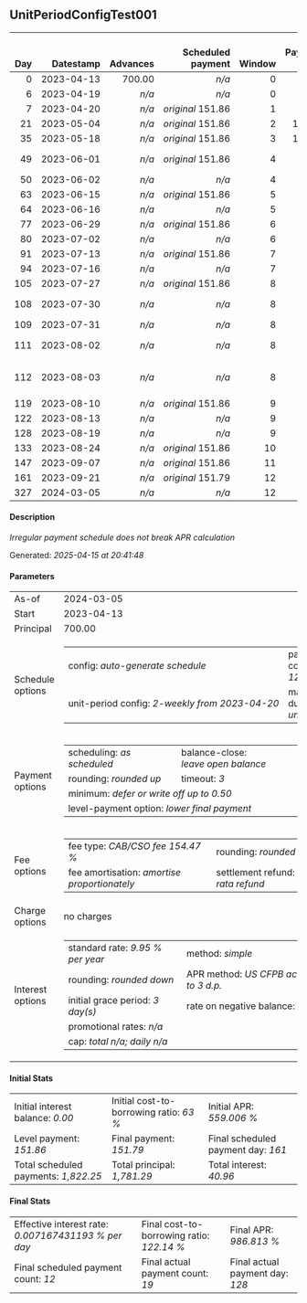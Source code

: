 <h2>UnitPeriodConfigTest001</h2>
<table>
    <thead style="vertical-align: bottom;">
        <th style="text-align: right;">Day</th>
        <th style="text-align: right;">Datestamp</th>
        <th style="text-align: right;">Advances</th>
        <th style="text-align: right;">Scheduled payment</th>
        <th style="text-align: right;">Window</th>
        <th style="text-align: right;">Payment due</th>
        <th style="text-align: right;">Actual payments</th>
        <th style="text-align: right;">Generated payment</th>
        <th style="text-align: right;">Net effect</th>
        <th style="text-align: right;">Payment status</th>
        <th style="text-align: right;">Balance status</th>
        <th style="text-align: right;">Simple interest</th>
        <th style="text-align: right;">New interest</th>
        <th style="text-align: right;">New charges</th>
        <th style="text-align: right;">Principal portion</th>
        <th style="text-align: right;">Fee portion</th>
        <th style="text-align: right;">Interest portion</th>
        <th style="text-align: right;">Charges portion</th>
        <th style="text-align: right;">Fee refund</th>
        <th style="text-align: right;">Principal balance</th>
        <th style="text-align: right;">Fee balance</th>
        <th style="text-align: right;">Interest balance</th>
        <th style="text-align: right;">Charges balance</th>
        <th style="text-align: right;">Settlement figure</th>
        <th style="text-align: right;">Fee refund if&nbsp;settled</th>
    </thead>
    <tr style="text-align: right;">
        <td class="ci00">0</td>
        <td class="ci01" style="white-space: nowrap;">2023-04-13</td>
        <td class="ci02">700.00</td>
        <td class="ci03" style="white-space: nowrap;"><i>n/a<i></td>
        <td class="ci04">0</td>
        <td class="ci05">0.00</td>
        <td class="ci06"><i>n/a</i></td>
        <td class="ci07"><i>n/a</i></td>
        <td class="ci08">0.00</td>
        <td class="ci09"><i>none&nbsp;scheduled</i></td>
        <td class="ci10">open</td>
        <td class="ci13">0.0000</td>
        <td class="ci14">0.0000</td>
        <td class="ci15"><i>n/a</i></td>
        <td class="ci16">0.00</td>
        <td class="ci17">0.00</td>
        <td class="ci18">0.00</td>
        <td class="ci19">0.00</td>
        <td class="ci20">0.00</td>
        <td class="ci21">700.00</td>
        <td class="ci22">1,081.29</td>
        <td class="ci23">0.0000</td>
        <td class="ci24">0.00</td>
        <td class="ci25">1,781.29</td>
        <td class="ci26">1,081.29</td>
    </tr>
    <tr style="text-align: right;">
        <td class="ci00">6</td>
        <td class="ci01" style="white-space: nowrap;">2023-04-19</td>
        <td class="ci02"><i>n/a</i></td>
        <td class="ci03" style="white-space: nowrap;"><i>n/a<i></td>
        <td class="ci04">0</td>
        <td class="ci05">0.00</td>
        <td class="ci06"><i>confirmed</i>&nbsp;172.75</td>
        <td class="ci07"><i>n/a</i></td>
        <td class="ci08">172.75</td>
        <td class="ci09"><i>extra&nbsp;payment</i></td>
        <td class="ci10">open</td>
        <td class="ci13">2.9135</td>
        <td class="ci14">2.9135</td>
        <td class="ci15"><i>n/a</i></td>
        <td class="ci16">66.74</td>
        <td class="ci17">103.10</td>
        <td class="ci18">2.91</td>
        <td class="ci19">0.00</td>
        <td class="ci20">1,041.00</td>
        <td class="ci21">633.26</td>
        <td class="ci22">978.19</td>
        <td class="ci23">0.0000</td>
        <td class="ci24">0.00</td>
        <td class="ci25">570.45</td>
        <td class="ci26">1,041.00</td>
    </tr>
    <tr style="text-align: right;">
        <td class="ci00">7</td>
        <td class="ci01" style="white-space: nowrap;">2023-04-20</td>
        <td class="ci02"><i>n/a</i></td>
        <td class="ci03" style="white-space: nowrap;"><i>original</i> 151.86</td>
        <td class="ci04">1</td>
        <td class="ci05">0.00</td>
        <td class="ci06"><i>n/a</i></td>
        <td class="ci07"><i>n/a</i></td>
        <td class="ci08">0.00</td>
        <td class="ci09"><i>nothing&nbsp;due</i></td>
        <td class="ci10">open</td>
        <td class="ci13">0.4393</td>
        <td class="ci14">0.4393</td>
        <td class="ci15"><i>n/a</i></td>
        <td class="ci16">0.00</td>
        <td class="ci17">0.00</td>
        <td class="ci18">0.00</td>
        <td class="ci19">0.00</td>
        <td class="ci20">1,034.28</td>
        <td class="ci21">633.26</td>
        <td class="ci22">978.19</td>
        <td class="ci23">0.4393</td>
        <td class="ci24">0.00</td>
        <td class="ci25">577.60</td>
        <td class="ci26">1,034.28</td>
    </tr>
    <tr style="text-align: right;">
        <td class="ci00">21</td>
        <td class="ci01" style="white-space: nowrap;">2023-05-04</td>
        <td class="ci02"><i>n/a</i></td>
        <td class="ci03" style="white-space: nowrap;"><i>original</i> 151.86</td>
        <td class="ci04">2</td>
        <td class="ci05">130.97</td>
        <td class="ci06"><i>confirmed</i>&nbsp;172.75</td>
        <td class="ci07"><i>n/a</i></td>
        <td class="ci08">172.75</td>
        <td class="ci09"><i>overpayment</i></td>
        <td class="ci10">open</td>
        <td class="ci13">6.1500</td>
        <td class="ci14">6.1500</td>
        <td class="ci15"><i>n/a</i></td>
        <td class="ci16">65.30</td>
        <td class="ci17">100.87</td>
        <td class="ci18">6.58</td>
        <td class="ci19">0.00</td>
        <td class="ci20">940.26</td>
        <td class="ci21">567.96</td>
        <td class="ci22">877.32</td>
        <td class="ci23">0.0000</td>
        <td class="ci24">0.00</td>
        <td class="ci25">505.02</td>
        <td class="ci26">940.26</td>
    </tr>
    <tr style="text-align: right;">
        <td class="ci00">35</td>
        <td class="ci01" style="white-space: nowrap;">2023-05-18</td>
        <td class="ci02"><i>n/a</i></td>
        <td class="ci03" style="white-space: nowrap;"><i>original</i> 151.86</td>
        <td class="ci04">3</td>
        <td class="ci05">110.08</td>
        <td class="ci06"><i>confirmed</i>&nbsp;172.75</td>
        <td class="ci07"><i>n/a</i></td>
        <td class="ci08">172.75</td>
        <td class="ci09"><i>overpayment</i></td>
        <td class="ci10">open</td>
        <td class="ci13">5.5158</td>
        <td class="ci14">5.5158</td>
        <td class="ci15"><i>n/a</i></td>
        <td class="ci16">65.72</td>
        <td class="ci17">101.52</td>
        <td class="ci18">5.51</td>
        <td class="ci19">0.00</td>
        <td class="ci20">846.23</td>
        <td class="ci21">502.24</td>
        <td class="ci22">775.80</td>
        <td class="ci23">0.0000</td>
        <td class="ci24">0.00</td>
        <td class="ci25">431.81</td>
        <td class="ci26">846.23</td>
    </tr>
    <tr style="text-align: right;">
        <td class="ci00">49</td>
        <td class="ci01" style="white-space: nowrap;">2023-06-01</td>
        <td class="ci02"><i>n/a</i></td>
        <td class="ci03" style="white-space: nowrap;"><i>original</i> 151.86</td>
        <td class="ci04">4</td>
        <td class="ci05">89.19</td>
        <td class="ci06">172.75&nbsp;<i>failed</i><br/>172.75&nbsp;<i>failed</i></td>
        <td class="ci07"><i>n/a</i></td>
        <td class="ci08">0.00</td>
        <td class="ci09"><i>paid&nbsp;later&nbsp;in&nbsp;full</i></td>
        <td class="ci10">open</td>
        <td class="ci13">4.8776</td>
        <td class="ci14">4.8776</td>
        <td class="ci15"><i>n/a</i></td>
        <td class="ci16">0.00</td>
        <td class="ci17">0.00</td>
        <td class="ci18">0.00</td>
        <td class="ci19">0.00</td>
        <td class="ci20">752.21</td>
        <td class="ci21">502.24</td>
        <td class="ci22">775.80</td>
        <td class="ci23">4.8776</td>
        <td class="ci24">0.00</td>
        <td class="ci25">530.70</td>
        <td class="ci26">752.21</td>
    </tr>
    <tr style="text-align: right;">
        <td class="ci00">50</td>
        <td class="ci01" style="white-space: nowrap;">2023-06-02</td>
        <td class="ci02"><i>n/a</i></td>
        <td class="ci03" style="white-space: nowrap;"><i>n/a<i></td>
        <td class="ci04">4</td>
        <td class="ci05">0.00</td>
        <td class="ci06"><i>confirmed</i>&nbsp;172.75</td>
        <td class="ci07"><i>n/a</i></td>
        <td class="ci08">172.75</td>
        <td class="ci09"><i>extra&nbsp;payment</i></td>
        <td class="ci10">open</td>
        <td class="ci13">0.3484</td>
        <td class="ci14">0.3484</td>
        <td class="ci15"><i>n/a</i></td>
        <td class="ci16">65.83</td>
        <td class="ci17">101.70</td>
        <td class="ci18">5.22</td>
        <td class="ci19">0.00</td>
        <td class="ci20">745.49</td>
        <td class="ci21">436.41</td>
        <td class="ci22">674.10</td>
        <td class="ci23">0.0000</td>
        <td class="ci24">0.00</td>
        <td class="ci25">365.02</td>
        <td class="ci26">745.49</td>
    </tr>
    <tr style="text-align: right;">
        <td class="ci00">63</td>
        <td class="ci01" style="white-space: nowrap;">2023-06-15</td>
        <td class="ci02"><i>n/a</i></td>
        <td class="ci03" style="white-space: nowrap;"><i>original</i> 151.86</td>
        <td class="ci04">5</td>
        <td class="ci05">68.30</td>
        <td class="ci06"><i>n/a</i></td>
        <td class="ci07"><i>n/a</i></td>
        <td class="ci08">0.00</td>
        <td class="ci09"><i>paid&nbsp;later&nbsp;in&nbsp;full</i></td>
        <td class="ci10">open</td>
        <td class="ci13">3.9355</td>
        <td class="ci14">3.9355</td>
        <td class="ci15"><i>n/a</i></td>
        <td class="ci16">0.00</td>
        <td class="ci17">0.00</td>
        <td class="ci18">0.00</td>
        <td class="ci19">0.00</td>
        <td class="ci20">658.18</td>
        <td class="ci21">436.41</td>
        <td class="ci22">674.10</td>
        <td class="ci23">3.9355</td>
        <td class="ci24">0.00</td>
        <td class="ci25">456.26</td>
        <td class="ci26">658.18</td>
    </tr>
    <tr style="text-align: right;">
        <td class="ci00">64</td>
        <td class="ci01" style="white-space: nowrap;">2023-06-16</td>
        <td class="ci02"><i>n/a</i></td>
        <td class="ci03" style="white-space: nowrap;"><i>n/a<i></td>
        <td class="ci04">5</td>
        <td class="ci05">0.00</td>
        <td class="ci06"><i>confirmed</i>&nbsp;172.75</td>
        <td class="ci07"><i>n/a</i></td>
        <td class="ci08">172.75</td>
        <td class="ci09"><i>extra&nbsp;payment</i></td>
        <td class="ci10">open</td>
        <td class="ci13">0.3027</td>
        <td class="ci14">0.3027</td>
        <td class="ci15"><i>n/a</i></td>
        <td class="ci16">66.22</td>
        <td class="ci17">102.30</td>
        <td class="ci18">4.23</td>
        <td class="ci19">0.00</td>
        <td class="ci20">651.47</td>
        <td class="ci21">370.19</td>
        <td class="ci22">571.80</td>
        <td class="ci23">0.0000</td>
        <td class="ci24">0.00</td>
        <td class="ci25">290.52</td>
        <td class="ci26">651.47</td>
    </tr>
    <tr style="text-align: right;">
        <td class="ci00">77</td>
        <td class="ci01" style="white-space: nowrap;">2023-06-29</td>
        <td class="ci02"><i>n/a</i></td>
        <td class="ci03" style="white-space: nowrap;"><i>original</i> 151.86</td>
        <td class="ci04">6</td>
        <td class="ci05">47.41</td>
        <td class="ci06"><i>n/a</i></td>
        <td class="ci07"><i>n/a</i></td>
        <td class="ci08">0.00</td>
        <td class="ci09"><i>paid&nbsp;later&nbsp;in&nbsp;full</i></td>
        <td class="ci10">open</td>
        <td class="ci13">3.3383</td>
        <td class="ci14">3.3383</td>
        <td class="ci15"><i>n/a</i></td>
        <td class="ci16">0.00</td>
        <td class="ci17">0.00</td>
        <td class="ci18">0.00</td>
        <td class="ci19">0.00</td>
        <td class="ci20">564.16</td>
        <td class="ci21">370.19</td>
        <td class="ci22">571.80</td>
        <td class="ci23">3.3383</td>
        <td class="ci24">0.00</td>
        <td class="ci25">381.16</td>
        <td class="ci26">564.16</td>
    </tr>
    <tr style="text-align: right;">
        <td class="ci00">80</td>
        <td class="ci01" style="white-space: nowrap;">2023-07-02</td>
        <td class="ci02"><i>n/a</i></td>
        <td class="ci03" style="white-space: nowrap;"><i>n/a<i></td>
        <td class="ci04">6</td>
        <td class="ci05">0.00</td>
        <td class="ci06"><i>confirmed</i>&nbsp;172.75</td>
        <td class="ci07"><i>n/a</i></td>
        <td class="ci08">172.75</td>
        <td class="ci09"><i>extra&nbsp;payment</i></td>
        <td class="ci10">open</td>
        <td class="ci13">0.7704</td>
        <td class="ci14">0.7704</td>
        <td class="ci15"><i>n/a</i></td>
        <td class="ci16">66.27</td>
        <td class="ci17">102.38</td>
        <td class="ci18">4.10</td>
        <td class="ci19">0.00</td>
        <td class="ci20">544.01</td>
        <td class="ci21">303.92</td>
        <td class="ci22">469.42</td>
        <td class="ci23">0.0000</td>
        <td class="ci24">0.00</td>
        <td class="ci25">229.33</td>
        <td class="ci26">544.01</td>
    </tr>
    <tr style="text-align: right;">
        <td class="ci00">91</td>
        <td class="ci01" style="white-space: nowrap;">2023-07-13</td>
        <td class="ci02"><i>n/a</i></td>
        <td class="ci03" style="white-space: nowrap;"><i>original</i> 151.86</td>
        <td class="ci04">7</td>
        <td class="ci05">26.52</td>
        <td class="ci06"><i>n/a</i></td>
        <td class="ci07"><i>n/a</i></td>
        <td class="ci08">0.00</td>
        <td class="ci09"><i>paid&nbsp;later&nbsp;in&nbsp;full</i></td>
        <td class="ci10">open</td>
        <td class="ci13">2.3190</td>
        <td class="ci14">2.3190</td>
        <td class="ci15"><i>n/a</i></td>
        <td class="ci16">0.00</td>
        <td class="ci17">0.00</td>
        <td class="ci18">0.00</td>
        <td class="ci19">0.00</td>
        <td class="ci20">470.13</td>
        <td class="ci21">303.92</td>
        <td class="ci22">469.42</td>
        <td class="ci23">2.3190</td>
        <td class="ci24">0.00</td>
        <td class="ci25">305.52</td>
        <td class="ci26">470.13</td>
    </tr>
    <tr style="text-align: right;">
        <td class="ci00">94</td>
        <td class="ci01" style="white-space: nowrap;">2023-07-16</td>
        <td class="ci02"><i>n/a</i></td>
        <td class="ci03" style="white-space: nowrap;"><i>n/a<i></td>
        <td class="ci04">7</td>
        <td class="ci05">0.00</td>
        <td class="ci06"><i>confirmed</i>&nbsp;174.88</td>
        <td class="ci07"><i>n/a</i></td>
        <td class="ci08">174.88</td>
        <td class="ci09"><i>extra&nbsp;payment</i></td>
        <td class="ci10">open</td>
        <td class="ci13">0.6324</td>
        <td class="ci14">0.6324</td>
        <td class="ci15"><i>n/a</i></td>
        <td class="ci16">67.56</td>
        <td class="ci17">104.37</td>
        <td class="ci18">2.95</td>
        <td class="ci19">0.00</td>
        <td class="ci20">449.98</td>
        <td class="ci21">236.36</td>
        <td class="ci22">365.05</td>
        <td class="ci23">0.0000</td>
        <td class="ci24">0.00</td>
        <td class="ci25">151.43</td>
        <td class="ci26">449.98</td>
    </tr>
    <tr style="text-align: right;">
        <td class="ci00">105</td>
        <td class="ci01" style="white-space: nowrap;">2023-07-27</td>
        <td class="ci02"><i>n/a</i></td>
        <td class="ci03" style="white-space: nowrap;"><i>original</i> 151.86</td>
        <td class="ci04">8</td>
        <td class="ci05">3.50</td>
        <td class="ci06"><i>n/a</i></td>
        <td class="ci07"><i>n/a</i></td>
        <td class="ci08">0.00</td>
        <td class="ci09"><i>paid&nbsp;later&nbsp;in&nbsp;full</i></td>
        <td class="ci10">open</td>
        <td class="ci13">1.8034</td>
        <td class="ci14">1.8034</td>
        <td class="ci15"><i>n/a</i></td>
        <td class="ci16">0.00</td>
        <td class="ci17">0.00</td>
        <td class="ci18">0.00</td>
        <td class="ci19">0.00</td>
        <td class="ci20">376.11</td>
        <td class="ci21">236.36</td>
        <td class="ci22">365.05</td>
        <td class="ci23">1.8034</td>
        <td class="ci24">0.00</td>
        <td class="ci25">227.10</td>
        <td class="ci26">376.11</td>
    </tr>
    <tr style="text-align: right;">
        <td class="ci00">108</td>
        <td class="ci01" style="white-space: nowrap;">2023-07-30</td>
        <td class="ci02"><i>n/a</i></td>
        <td class="ci03" style="white-space: nowrap;"><i>n/a<i></td>
        <td class="ci04">8</td>
        <td class="ci05">0.00</td>
        <td class="ci06">174.88&nbsp;<i>failed</i><br/>174.88&nbsp;<i>failed</i></td>
        <td class="ci07"><i>n/a</i></td>
        <td class="ci08">0.00</td>
        <td class="ci09"><i>nothing&nbsp;due</i></td>
        <td class="ci10">open</td>
        <td class="ci13">0.4918</td>
        <td class="ci14">0.4918</td>
        <td class="ci15"><i>n/a</i></td>
        <td class="ci16">0.00</td>
        <td class="ci17">0.00</td>
        <td class="ci18">0.00</td>
        <td class="ci19">0.00</td>
        <td class="ci20">355.96</td>
        <td class="ci21">236.36</td>
        <td class="ci22">365.05</td>
        <td class="ci23">2.2952</td>
        <td class="ci24">0.00</td>
        <td class="ci25">247.74</td>
        <td class="ci26">355.96</td>
    </tr>
    <tr style="text-align: right;">
        <td class="ci00">109</td>
        <td class="ci01" style="white-space: nowrap;">2023-07-31</td>
        <td class="ci02"><i>n/a</i></td>
        <td class="ci03" style="white-space: nowrap;"><i>n/a<i></td>
        <td class="ci04">8</td>
        <td class="ci05">0.00</td>
        <td class="ci06">174.88&nbsp;<i>failed</i></td>
        <td class="ci07"><i>n/a</i></td>
        <td class="ci08">0.00</td>
        <td class="ci09"><i>nothing&nbsp;due</i></td>
        <td class="ci10">open</td>
        <td class="ci13">0.1639</td>
        <td class="ci14">0.1639</td>
        <td class="ci15"><i>n/a</i></td>
        <td class="ci16">0.00</td>
        <td class="ci17">0.00</td>
        <td class="ci18">0.00</td>
        <td class="ci19">0.00</td>
        <td class="ci20">349.24</td>
        <td class="ci21">236.36</td>
        <td class="ci22">365.05</td>
        <td class="ci23">2.4592</td>
        <td class="ci24">0.00</td>
        <td class="ci25">254.62</td>
        <td class="ci26">349.24</td>
    </tr>
    <tr style="text-align: right;">
        <td class="ci00">111</td>
        <td class="ci01" style="white-space: nowrap;">2023-08-02</td>
        <td class="ci02"><i>n/a</i></td>
        <td class="ci03" style="white-space: nowrap;"><i>n/a<i></td>
        <td class="ci04">8</td>
        <td class="ci05">0.00</td>
        <td class="ci06">177.01&nbsp;<i>failed</i><br/>177.01&nbsp;<i>failed</i></td>
        <td class="ci07"><i>n/a</i></td>
        <td class="ci08">0.00</td>
        <td class="ci09"><i>nothing&nbsp;due</i></td>
        <td class="ci10">open</td>
        <td class="ci13">0.3279</td>
        <td class="ci14">0.3279</td>
        <td class="ci15"><i>n/a</i></td>
        <td class="ci16">0.00</td>
        <td class="ci17">0.00</td>
        <td class="ci18">0.00</td>
        <td class="ci19">0.00</td>
        <td class="ci20">335.81</td>
        <td class="ci21">236.36</td>
        <td class="ci22">365.05</td>
        <td class="ci23">2.7871</td>
        <td class="ci24">0.00</td>
        <td class="ci25">268.38</td>
        <td class="ci26">335.81</td>
    </tr>
    <tr style="text-align: right;">
        <td class="ci00">112</td>
        <td class="ci01" style="white-space: nowrap;">2023-08-03</td>
        <td class="ci02"><i>n/a</i></td>
        <td class="ci03" style="white-space: nowrap;"><i>n/a<i></td>
        <td class="ci04">8</td>
        <td class="ci05">0.00</td>
        <td class="ci06">177.72&nbsp;<i>failed</i><br/>177.72&nbsp;<i>failed</i><br/><i>confirmed</i>&nbsp;177.72</td>
        <td class="ci07"><i>n/a</i></td>
        <td class="ci08">177.72</td>
        <td class="ci09"><i>extra&nbsp;payment</i></td>
        <td class="ci10">open</td>
        <td class="ci13">0.1639</td>
        <td class="ci14">0.1639</td>
        <td class="ci15"><i>n/a</i></td>
        <td class="ci16">68.68</td>
        <td class="ci17">106.09</td>
        <td class="ci18">2.95</td>
        <td class="ci19">0.00</td>
        <td class="ci20">329.09</td>
        <td class="ci21">167.68</td>
        <td class="ci22">258.96</td>
        <td class="ci23">0.0000</td>
        <td class="ci24">0.00</td>
        <td class="ci25">97.55</td>
        <td class="ci26">329.09</td>
    </tr>
    <tr style="text-align: right;">
        <td class="ci00">119</td>
        <td class="ci01" style="white-space: nowrap;">2023-08-10</td>
        <td class="ci02"><i>n/a</i></td>
        <td class="ci03" style="white-space: nowrap;"><i>original</i> 151.86</td>
        <td class="ci04">9</td>
        <td class="ci05">0.00</td>
        <td class="ci06"><i>n/a</i></td>
        <td class="ci07"><i>n/a</i></td>
        <td class="ci08">0.00</td>
        <td class="ci09"><i>nothing&nbsp;due</i></td>
        <td class="ci10">open</td>
        <td class="ci13">0.8141</td>
        <td class="ci14">0.8141</td>
        <td class="ci15"><i>n/a</i></td>
        <td class="ci16">0.00</td>
        <td class="ci17">0.00</td>
        <td class="ci18">0.00</td>
        <td class="ci19">0.00</td>
        <td class="ci20">282.08</td>
        <td class="ci21">167.68</td>
        <td class="ci22">258.96</td>
        <td class="ci23">0.8141</td>
        <td class="ci24">0.00</td>
        <td class="ci25">145.37</td>
        <td class="ci26">282.08</td>
    </tr>
    <tr style="text-align: right;">
        <td class="ci00">122</td>
        <td class="ci01" style="white-space: nowrap;">2023-08-13</td>
        <td class="ci02"><i>n/a</i></td>
        <td class="ci03" style="white-space: nowrap;"><i>n/a<i></td>
        <td class="ci04">9</td>
        <td class="ci05">0.00</td>
        <td class="ci06"><i>confirmed</i>&nbsp;174.88</td>
        <td class="ci07"><i>n/a</i></td>
        <td class="ci08">174.88</td>
        <td class="ci09"><i>extra&nbsp;payment</i></td>
        <td class="ci10">refund&nbsp;due</td>
        <td class="ci13">0.3489</td>
        <td class="ci14">0.3489</td>
        <td class="ci15"><i>n/a</i></td>
        <td class="ci16">173.72</td>
        <td class="ci17">0.00</td>
        <td class="ci18">1.16</td>
        <td class="ci19">0.00</td>
        <td class="ci20">261.93</td>
        <td class="ci21">-6.04</td>
        <td class="ci22">-2.97</td>
        <td class="ci23">0.0000</td>
        <td class="ci24">0.00</td>
        <td class="ci25">-9.01</td>
        <td class="ci26">261.93</td>
    </tr>
    <tr style="text-align: right;">
        <td class="ci00">128</td>
        <td class="ci01" style="white-space: nowrap;">2023-08-19</td>
        <td class="ci02"><i>n/a</i></td>
        <td class="ci03" style="white-space: nowrap;"><i>n/a<i></td>
        <td class="ci04">9</td>
        <td class="ci05">0.00</td>
        <td class="ci06"><i>confirmed</i>&nbsp;235.21</td>
        <td class="ci07"><i>n/a</i></td>
        <td class="ci08">235.21</td>
        <td class="ci09"><i>overpayment</i></td>
        <td class="ci10">refund&nbsp;due</td>
        <td class="ci13">0.0000</td>
        <td class="ci14">0.0000</td>
        <td class="ci15"><i>n/a</i></td>
        <td class="ci16">238.18</td>
        <td class="ci17">-2.97</td>
        <td class="ci18">0.00</td>
        <td class="ci19">0.00</td>
        <td class="ci20">221.64</td>
        <td class="ci21">-244.22</td>
        <td class="ci22">0.00</td>
        <td class="ci23">0.0000</td>
        <td class="ci24">0.00</td>
        <td class="ci25">-465.86</td>
        <td class="ci26">221.64</td>
    </tr>
    <tr style="text-align: right;">
        <td class="ci00">133</td>
        <td class="ci01" style="white-space: nowrap;">2023-08-24</td>
        <td class="ci02"><i>n/a</i></td>
        <td class="ci03" style="white-space: nowrap;"><i>original</i> 151.86</td>
        <td class="ci04">10</td>
        <td class="ci05">0.00</td>
        <td class="ci06"><i>n/a</i></td>
        <td class="ci07"><i>n/a</i></td>
        <td class="ci08">0.00</td>
        <td class="ci09"><i>no&nbsp;longer&nbsp;required</i></td>
        <td class="ci10">refund&nbsp;due</td>
        <td class="ci13">0.0000</td>
        <td class="ci14">0.0000</td>
        <td class="ci15"><i>n/a</i></td>
        <td class="ci16">0.00</td>
        <td class="ci17">0.00</td>
        <td class="ci18">0.00</td>
        <td class="ci19">0.00</td>
        <td class="ci20">188.06</td>
        <td class="ci21">-244.22</td>
        <td class="ci22">0.00</td>
        <td class="ci23">0.0000</td>
        <td class="ci24">0.00</td>
        <td class="ci25">-432.28</td>
        <td class="ci26">0.00</td>
    </tr>
    <tr style="text-align: right;">
        <td class="ci00">147</td>
        <td class="ci01" style="white-space: nowrap;">2023-09-07</td>
        <td class="ci02"><i>n/a</i></td>
        <td class="ci03" style="white-space: nowrap;"><i>original</i> 151.86</td>
        <td class="ci04">11</td>
        <td class="ci05">0.00</td>
        <td class="ci06"><i>n/a</i></td>
        <td class="ci07"><i>n/a</i></td>
        <td class="ci08">0.00</td>
        <td class="ci09"><i>no&nbsp;longer&nbsp;required</i></td>
        <td class="ci10">refund&nbsp;due</td>
        <td class="ci13">0.0000</td>
        <td class="ci14">0.0000</td>
        <td class="ci15"><i>n/a</i></td>
        <td class="ci16">0.00</td>
        <td class="ci17">0.00</td>
        <td class="ci18">0.00</td>
        <td class="ci19">0.00</td>
        <td class="ci20">94.03</td>
        <td class="ci21">-244.22</td>
        <td class="ci22">0.00</td>
        <td class="ci23">0.0000</td>
        <td class="ci24">0.00</td>
        <td class="ci25">-338.25</td>
        <td class="ci26">0.00</td>
    </tr>
    <tr style="text-align: right;">
        <td class="ci00">161</td>
        <td class="ci01" style="white-space: nowrap;">2023-09-21</td>
        <td class="ci02"><i>n/a</i></td>
        <td class="ci03" style="white-space: nowrap;"><i>original</i> 151.79</td>
        <td class="ci04">12</td>
        <td class="ci05">0.00</td>
        <td class="ci06"><i>n/a</i></td>
        <td class="ci07"><i>n/a</i></td>
        <td class="ci08">0.00</td>
        <td class="ci09"><i>no&nbsp;longer&nbsp;required</i></td>
        <td class="ci10">refund&nbsp;due</td>
        <td class="ci13">0.0000</td>
        <td class="ci14">0.0000</td>
        <td class="ci15"><i>n/a</i></td>
        <td class="ci16">0.00</td>
        <td class="ci17">0.00</td>
        <td class="ci18">0.00</td>
        <td class="ci19">0.00</td>
        <td class="ci20">0.00</td>
        <td class="ci21">-244.22</td>
        <td class="ci22">0.00</td>
        <td class="ci23">0.0000</td>
        <td class="ci24">0.00</td>
        <td class="ci25">-244.22</td>
        <td class="ci26">0.00</td>
    </tr>
    <tr style="text-align: right;">
        <td class="ci00">327</td>
        <td class="ci01" style="white-space: nowrap;">2024-03-05</td>
        <td class="ci02"><i>n/a</i></td>
        <td class="ci03" style="white-space: nowrap;"><i>n/a<i></td>
        <td class="ci04">12</td>
        <td class="ci05">0.00</td>
        <td class="ci06"><i>n/a</i></td>
        <td class="ci07">-244.22</td>
        <td class="ci08">-244.22</td>
        <td class="ci09"><i>generated</i></td>
        <td class="ci10">closed</td>
        <td class="ci13">0.0000</td>
        <td class="ci14">0.0000</td>
        <td class="ci15"><i>n/a</i></td>
        <td class="ci16">-244.22</td>
        <td class="ci17">0.00</td>
        <td class="ci18">0.00</td>
        <td class="ci19">0.00</td>
        <td class="ci20">0.00</td>
        <td class="ci21">0.00</td>
        <td class="ci22">0.00</td>
        <td class="ci23">0.0000</td>
        <td class="ci24">0.00</td>
        <td class="ci25">-244.22</td>
        <td class="ci26">0.00</td>
    </tr>
</table>
<p><h4>Description</h4><i>Irregular payment schedule does not break APR calculation</i></p><p>Generated: <i>2025-04-15 at 20:41:48</i></p><h4>Parameters</h4>
<table>
    <tr>
        <td>As-of</td>
        <td>2024-03-05</td>
    </tr>
    <tr>
        <td>Start</td>
        <td>2023-04-13</td>
    </tr>
    <tr>
        <td>Principal</td>
        <td>700.00</td>
    </tr>
    <tr>
        <td>Schedule options</td>
        <td>
            <table>
                <tr>
                    <td>config: <i>auto-generate schedule</i></td>
                    <td>payment count: <i>12</i></td>
                </tr>
                <tr>
                    <td style="white-space: nowrap;">unit-period config: <i>2-weekly from 2023-04-20</i></td>
                    <td>max duration: <i>unlimited</i></td>
                </tr>
            </table>
        </td>
    </tr>
    <tr>
        <td>Payment options</td>
        <td>
            <table>
                <tr>
                    <td>scheduling: <i>as scheduled</i></td>
                    <td>balance-close: <i>leave&nbsp;open&nbsp;balance</i></td>
                </tr>
                <tr>
                    <td>rounding: <i>rounded up</i></td>
                    <td>timeout: <i>3</i></td>
                </tr>
                <tr>
                    <td colspan='2'>minimum: <i>defer&nbsp;or&nbsp;write&nbsp;off&nbsp;up&nbsp;to&nbsp;0.50</i></td>
                </tr>
                <tr>
                    <td colspan='2'>level-payment option: <i>lower&nbsp;final&nbsp;payment</i></td>
                </tr>
            </table>
        </td>
    </tr>
    <tr>
        <td>Fee options</td>
        <td>
            <table>
                <tr>
                    <td>fee type: <i><i>CAB/CSO fee</i> 154.47 %</i></td>
                    <td>rounding: <i>rounded down</i></td>
                </tr>
                <tr>
                    <td>fee amortisation: <i>amortise proportionately</i></td>
                    <td>settlement refund: <i>pro-rata refund</i></td>
                </tr>
            </table>
        </td>
    </tr>
    <tr>
        <td>Charge options</td>
        <td>no charges
        </td>
    </tr>
    <tr>
        <td>Interest options</td>
        <td>
            <table>
                <tr>
                    <td>standard rate: <i>9.95 % per year</i></td>
                    <td>method: <i>simple</i></td>
                </tr>
                <tr>
                    <td>rounding: <i>rounded down</i></td>
                    <td>APR method: <i>US CFPB actuarial to 3 d.p.</i></td>
                </tr>
                <tr>
                    <td>initial grace period: <i>3 day(s)</i></td>
                    <td>rate on negative balance: <i>zero</i></td>
                </tr>
                <tr>
                    <td colspan="2">promotional rates: <i><i>n/a</i></i></td>
                </tr>
                <tr>
                    <td colspan="2">cap: <i>total <i>n/a</i>; daily <i>n/a</i></td>
                </tr>
            </table>
        </td>
    </tr>
</table><h4>Initial Stats</h4>
<table>
    <tr>
        <td>Initial interest balance: <i>0.00</i></td>
        <td>Initial cost-to-borrowing ratio: <i>63 %</i></td>
        <td>Initial APR: <i>559.006 %</i></td>
    </tr>
    <tr>
        <td>Level payment: <i>151.86</i></td>
        <td>Final payment: <i>151.79</i></td>
        <td>Final scheduled payment day: <i>161</i></td>
    </tr>
    <tr>
        <td>Total scheduled payments: <i>1,822.25</i></td>
        <td>Total principal: <i>1,781.29</i></td>
        <td>Total interest: <i>40.96</i></td>
    </tr>
</table>
<h4>Final Stats</h4>
<table>
    <tr>
        <td>Effective interest rate: <i>0.007167431193 % per day</i></td>
        <td>Final cost-to-borrowing ratio: <i>122.14 %</i></td>
        <td>Final APR: <i>986.813 %</i></td>
    </tr>
    <tr>
        <td>Final scheduled payment count: <i>12</i></td>
        <td>Final actual payment count: <i>19</i></td>
        <td>Final actual payment day: <i>128</i></td>
    </tr>
</table>
